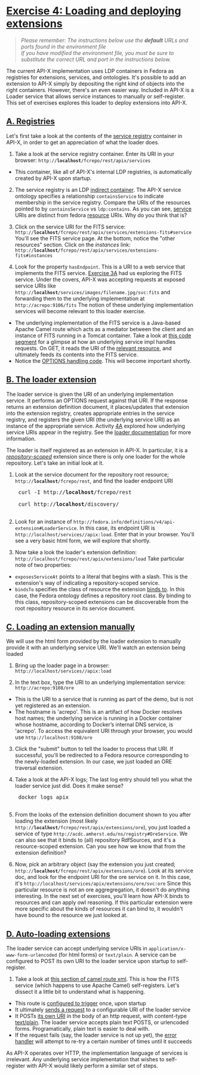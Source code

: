 <h1><a href="#ex4" id="ex4" class="anchor">Exercise 4: Loading and deploying extensions</a></h1>

> *Please remember:*
> *The instructions below use the **default** URLs and ports found in the environment file*  
> *If you have modified the environment file, you must be sure to substitute the correct URL and port in the instructions below.*

The current API-X implementation uses LDP containers in Fedora as registries for extensions, services, and ontologies.  It's possible to add an extension to API-X simply by depositing the right kind of objects into the right containers.  However, there's an even easier way.  Included in API-X is a Loader service that allows service instances to manually or self-register.  This set of exercises explores this loader to deploy extensions into API-X.

<h2><a href="#ex4a" id="ex4a" class="anchor">A. Registries</a></h2>

Let's first take a look at the contents of the [service registry](https://github.com/fcrepo4-labs/fcrepo-api-x/blob/master/src/site/markdown/service-discovery-and-binding.md#service-registry) container in API-X, in order to get an appreciation of what the loader does.  

1. Take a look at the service registry container.  Enter its URI in your browser: <code>http://<b>localhost</b>/fcrepo/rest/apix/services</code>
  * This container, like all of API-X's internal LDP registries, is automatically created by API-X upon startup.  

2. The service registry is an LDP [indirect container](https://www.w3.org/TR/ldp/#ldpic).  The API-X service ontology specifies a relationship `containsService` to indicate membership in the service registry.  Compare the URIs of the resources pointed to by `containsService` vs `ldp:contains`.  As you can see, [service](https://github.com/fcrepo4-labs/fcrepo-api-x/blob/master/src/site/markdown/service-discovery-and-binding.md#apixservice) URIs are distinct from fedora [resource](http://fedora.info/definitions/v4/2016/10/18/repository#Resource) URIs.  Why do you think that is?

3. Click on the service URI for the FITS service: <code>http://**localhost**/fcrepo/rest/apix/services/extensions-fits#service</code>
You'll see the FITS service page.  At the bottom, notice the "other resources" section.  Click on the _instances_ link:
<code>http://**localhost**/fcrepo/rest/apix/services/extensions-fits#instances</code>

4. Look for the property `hasEndpoint`.  This is a URI to a web service that implements the FITS service.  [Exercise 3A](03-Interacting_with_services.md#ex3a) had us exploring the FITS service.  Under the covers, API-X was accepting requests at exposed service URIs like
<code>http://**localhost**/services/images/filename.jpg/svc:fits</code> and forwarding them to the underlying implementation at
`http://acrepo:9106/fits` The notion of these underlying implementation services will become relevant to this loader exercise.
  * The underlying implementation of the FITS service is a Java-based Apache Camel route which acts as a mediator between the client and an instance of FITS running in a Tomcat container.  Take a look at [this code segment](https://github.com/birkland/repository-extension-services/blob/apix-demo/acrepo-exts-fits/src/main/java/edu/amherst/acdc/exts/fits/FitsRouter.java#L49-L62) for a glimpse at how an underlying service impl handles requests.  On GET, it reads the URI of the [relevant resource](https://github.com/fcrepo4-labs/fcrepo-api-x/blob/master/src/site/markdown/uris-in-apix.md#resource-scoped-services), and ultimately feeds its contents into the FITS service.
  * Notice the [OPTIONS handling code](https://github.com/birkland/repository-extension-services/blob/apix-demo/acrepo-exts-fits/src/main/java/edu/amherst/acdc/exts/fits/FitsRouter.java#L59-L62).  This will become important shortly.

<h2><a href="#ex4b" id="ex4b" class="anchor">B. The loader extension</a></h2>

The loader service is given the URI of an underlying implementation service.  It performs an OPTIONS request against that URI.  If the response returns an extension definition document, it places/updates that extension into the extension registry, creates appropriate entries in the service registry, and registers the given URI (the underlying service URI) as an instance of the appropriate service.  Activity [4A](#ex4a) explored how underlying service URIs appear in the registry.  See the [loader documentation](https://github.com/fcrepo4-labs/fcrepo-api-x/tree/master/fcrepo-api-x-loader) for more information.

The loader is itself registered as an extension in API-X.  In particular, it is a _[repository-scoped](https://github.com/fcrepo4-labs/fcrepo-api-x/blob/master/src/site/markdown/uris-in-apix.md#repository-scoped-services)_ extension since there is only one loader for the whole repository.  Let's take an initial look at it.

1. Look at the service document for the repository root resource; <code>http://<b>localhost</b>/fcrepo/rest</code>, and find the loader endpoint URI
    <pre>
    curl -I http://<b>localhost</b>/fcrepo/rest

    curl http://<b>localhost</b>/discovery/
    </pre>

2. Look for an instance of `http://fedora.info/definitions/v4/api-extension#LoaderService`.  In this case, its endpoint URI is <code>http://localhost/services//apix:load</code>.  Enter that in your browser.  You'll see a very basic html form, we will explore that shortly.

3. Now take a look the loader's extension definition: `http://localhost/fcrepo/rest/apix/extensions/load`
Take particular note of two properties:
  * `exposesServiceAt` points to a literal that begins with a slash.  This is the extension's way of indicating a repository-scoped service.
  * `bindsTo` specifies the class of resource the extension [binds to](https://github.com/fcrepo4-labs/fcrepo-api-x/blob/master/src/site/markdown/extension-definition-and-binding.md#extension-binding).  In this case, the Fedora ontology defines a repository root class.  By binding to this class, repository-scoped extensions can be discoverable from the root repository resource in its service document.

<h2><a href="#ex4c" id="ex4c" class="anchor">C. Loading an extension manually</a></h2>

We will use the html form provided by the loader extension to manually provide it with an underlying service URI.  We'll watch an extension being loaded

1. Bring up the loader page in a browser: <code>http://localhost/services//apix:load</code>

2. In the text box, type the URI to an underlying implementation service: `http://acrepo:9108/ore`
  * This is the URI to a service that is running as part of the demo, but is not yet registered as an extension.
  * The hostname is 'acrepo'.  This is an artifact of how Docker resolves host names; the underlying service is running in a Docker container whose hostname, according to Docker’s internal DNS service, is 'acrepo'.    To access the equivalent URI through your browser, you would use `http://localhost:9108/ore`

3. Click the "submit" button to tell the loader to process that URI.  If successful, you'll be redirected to a Fedora resource corresponding to the newly-loaded extension.  In our case, we just loaded an ORE traversal extension.

4. Take a look at the API-X logs; The last log entry should tell you what the loader service just did.  Does it make sense?
    <pre>
    docker logs apix
    </pre>

5. From the looks of the extension definition document shown to you after loading the extension (most likely <code>http://**localhost**/fcrepo/rest/apix/extensions/ore</code>), you just loaded a service of type
`http://acdc.amherst.edu/ns/registry#OreService`.  We can also see that it binds to (all) repository RdfSources, and it's a resource-scoped extension.  Can you see how we know that from the extension definition?

6. Now, pick an arbitrary object (say the extension you just created; <code>http://**localhost**/fcrepo/rest/apix/extensions/ore</code>).  Look at its service doc, and look for the endpoint URI for the ore service on it.  In this case, it's <code>http://localhost/services/apix/extensions/ore/svc:ore</code>
Since this particular resource is not an ore aggregregation, it doesn't do anything interesting.  In the next set of exercises, you'll learn how API-X binds to resources and can apply owl reasoning.  If this particular extension were more specific about the kinds of resources it can bind to, it wouldn't have bound to the resource we just looked at.

<h2><a href="#ex4d" id="ex4d" class="anchor">D. Auto-loading extensions</a></h2>

The loader service can accept underlying service URIs in `application/x-www-form-urlencoded` (for html forms) or `text/plain`.  A service can be configured to POST its own URI to the loader service upon startup to self-register.

1. Take a look at [this section of camel route xml](https://github.com/birkland/repository-extension-services/blob/apix-demo/acrepo-exts-fits/src/main/resources/OSGI-INF/blueprint/fits-service.xml#L30-L54).  This is how the FITS service (which happens to use Apache Camel) self-registers.  Let's dissect it a little bit to understand what is happening.
  * This route is [configured to trigger](https://github.com/birkland/repository-extension-services/blob/apix-demo/acrepo-exts-fits/src/main/resources/OSGI-INF/blueprint/fits-service.xml#L32) once, upon startup
  * It ultimately [sends a request](https://github.com/birkland/repository-extension-services/blob/apix-demo/acrepo-exts-fits/src/main/resources/OSGI-INF/blueprint/fits-service.xml#L51) to a configurable URI of the loader service
  * It POSTs [its own URI](https://github.com/birkland/repository-extension-services/blob/apix-demo/acrepo-exts-fits/src/main/resources/OSGI-INF/blueprint/fits-service.xml#L45) in the body of an http request, with content-type [text/plain](https://github.com/birkland/repository-extension-services/blob/apix-demo/acrepo-exts-fits/src/main/resources/OSGI-INF/blueprint/fits-service.xml#L45).  The loader service accepts plain text POSTS, or urlencoded forms.  Programatically, plain text is easier to deal with.
  * If the request fails (say, the loader service is not up yet), the [error handler](https://github.com/birkland/repository-extension-services/blob/apix-demo/acrepo-exts-fits/src/main/resources/OSGI-INF/blueprint/fits-service.xml#L33-L37) will attempt to re-try a certain number of times until it succeeds

As API-X operates over HTTP, the implementation language of services is irrelevant.  Any underlying service implementation that wishes to self-register with API-X would likely perform a similar set of steps.
